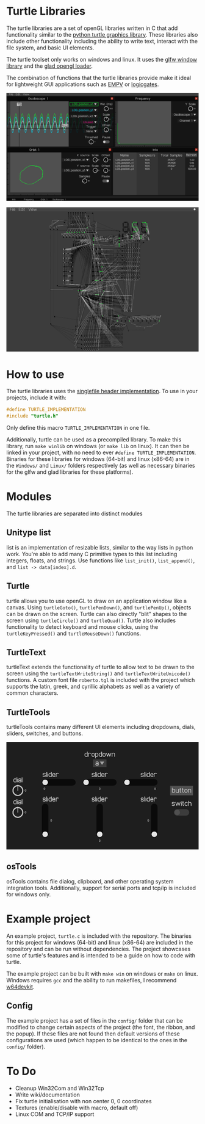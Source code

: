 # Turtle Libraries

The turtle libraries are a set of openGL libraries written in C that add functionality similar to the [python turtle graphics library](https://docs.python.org/3/library/turtle.html). These libraries also include other functionality including the ability to write text, interact with the file system, and basic UI elements.

The turtle toolset only works on windows and linux. It uses the [glfw window library](https://www.glfw.org/) and the [glad opengl loader](https://glad.dav1d.de/).

The combination of functions that the turtle libraries provide make it ideal for lightweight GUI applications such as [EMPV](https://github.com/Severson-Group/EMPV) or [logicgates](https://github.com/Known4225/Logic-Gates-OpenGL).

![EMPV](images/EMPV.png)

![logicgates](images/logicgates.png)

# How to use

The turtle libraries uses the [singlefile header implementation](https://github.com/r-lyeh/single_file_libs). To use in your projects, include it with:

```C
#define TURTLE_IMPLEMENTATION
#include "turtle.h"
```

Only define this macro `TURTLE_IMPLEMENTATION` in one file.

Additionally, turtle can be used as a precompiled library. To make this library, run `make winlib` on windows (or `make lib` on linux). It can then be linked in your project, with no need to ever `#define TURTLE_IMPLEMENTATION`. Binaries for these libraries for windows (64-bit) and linux (x86-64) are in the `Windows/` and `Linux/` folders respectively (as well as necessary binaries for the glfw and glad libraries for these platforms).

# Modules

The turtle libraries are separated into distinct modules

## Unitype list

list is an implementation of resizable lists, similar to the way lists in python work. You're able to add many C primitive types to this list including integers, floats, and strings. Use functions like `list_init()`, `list_append()`, and `list -> data[index].d`.

## Turtle

turtle allows you to use openGL to draw on an application window like a canvas. Using `turtleGoto()`, `turtlePenDown()`, and `turtlePenUp()`, objects can be drawn on the screen. Turtle can also directly "blit" shapes to the screen using `turtleCircle()` and `turtleQuad()`. Turtle also includes functionality to detect keyboard and mouse clicks, using the `turtleKeyPressed()` and `turtleMouseDown()` functions.

## TurtleText

turtleText extends the functionality of turtle to allow text to be drawn to the screen using the `turtleTextWriteString()` and `turtleTextWriteUnicode()` functions. A custom font file `roberto.tgl` is included with the project which supports the latin, greek, and cyrillic alphabets as well as a variety of common characters.

## TurtleTools

turtleTools contains many different UI elements including dropdowns, dials, sliders, switches, and buttons.

![turtleTools](images/turtleTools.png)

## osTools

osTools contains file dialog, clipboard, and other operating system integration tools. Additionally, support for serial ports and tcp/ip is included for windows only.

# Example project

An example project, `turtle.c` is included with the repository. The binaries for this project for windows (64-bit) and linux (x86-64) are included in the repository and can be run without dependencies. The project showcases some of turtle's features and is intended to be a guide on how to code with turtle.

The example project can be built with `make win` on windows or `make` on linux. Windows requires `gcc` and the ability to run makefiles, I recommend [w64devkit](https://github.com/skeeto/w64devkit).

## Config

The example project has a set of files in the `config/` folder that can be modified to change certain aspects of the project (the font, the ribbon, and the popup). If these files are not found then default versions of these configurations are used (which happen to be identical to the ones in the `config/` folder).

# To Do
- Cleanup Win32Com and Win32Tcp
- Write wiki/documentation
- Fix turtle initialisation with non center 0, 0 coordinates
- Textures (enable/disable with macro, default off)
- Linux COM and TCP/IP support